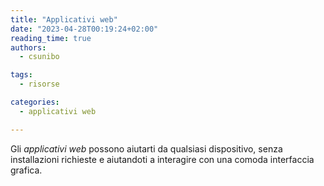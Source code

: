 ```yaml
---
title: "Applicativi web"
date: "2023-04-28T00:19:24+02:00"
reading_time: true
authors:
  - csunibo

tags:
  - risorse

categories:
  - applicativi web

---
```


Gli _applicativi web_ possono aiutarti da qualsiasi dispositivo, senza
installazioni richieste e aiutandoti a interagire con una comoda interfaccia
grafica.

